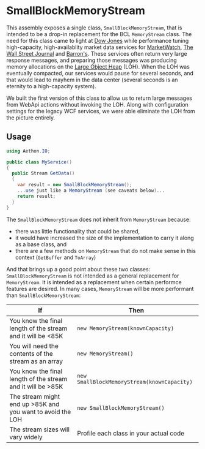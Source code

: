 SmallBlockMemoryStream
======================

This assembly exposes a single class, `SmallBlockMemoryStream`, that is intended to be a drop-in replacement for the BCL `MemoryStream` class. The need for this class came to light at [Dow Jones](http://dowjones.com) while performance tuning high-capacity, high-availablity market data services for [MarketWatch](http://marketwatch.com), [The Wall Street Journal](http://online.wsj.com) and [Barron's](http://online.barrons.com). These services often return very large response messages, and preparing those messages was producing memory allocations on the [Large Object Heap](http://msdn.microsoft.com/en-us/magazine/cc534993.aspx) (LOH). When the LOH was eventually compacted, our services would pause for several seconds, and that would lead to mayhem in the data center (several seconds is an eternity to a high-capacity system).

We built the first version of this class to allow us to return large messages from WebApi actions without invoking the LOH. Along with configuration settings for the legacy WCF services, we were able eliminate the LOH from the picture entirely.

Usage
---

```cs
using Aethon.IO;

public class MyService()
{
  public Stream GetData()
  {
    var result = new SmallBlockMemoryStream();
    ...use just like a MemoryStream (see caveats below)...
    return result;
  }
}
```

The `SmallBlockMemoryStream` does not inherit from `MemoryStream` because:
  - there was little functionality that could be shared,
  - it would have increased the size of the implementation to carry it along as a base class, and
  - there are a few methods on `MemoryStream` that do not make sense in this context (`GetBuffer` and `ToArray`)
  
And that brings up a good point about these two classes: `SmallBlockMemoryStream` is not intended as a general replacement for `MemoryStream`. It is intended as a replacement when certain performce features are desired. In many cases, `MemoryStream` will be more performant than `SmallBlockMemoryStream`:

If|Then
-------------------|-------------------------
You know the final length of the stream and it will be <85K| `new MemoryStream(knownCapacity)`
You will need the contents of the stream as an array | `new MemoryStream()`
You know the final length of the stream and it will be >85K| `new SmallBlockMemoryStream(knownCapacity)`
The stream might end up >85K and you want to avoid the LOH | `new SmallBlockMemoryStream()`
The stream sizes will vary widely | Profile each class in your actual code

